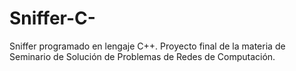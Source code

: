 # Sniffer-C-
Sniffer programado en lengaje C++. Proyecto final de la materia de Seminario de Solución de Problemas de Redes de Computación.
